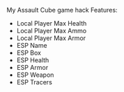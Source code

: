 My Assault Cube game hack
Features:
- Local Player Max Health
- Local Player Max Ammo
- Local Player Max Armor
- ESP Name
- ESP Box
- ESP Health
- ESP Armor
- ESP Weapon
- ESP Tracers
